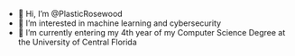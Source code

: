- 👋 Hi, I’m @PlasticRosewood
- 👀 I’m interested in machine learning and cybersecurity
- 🌱 I’m currently entering my 4th year of my Computer Science Degree at the University of Central Florida


<!---
PlasticRosewood/PlasticRosewood is a ✨ special ✨ repository because its `README.md` (this file) appears on your GitHub profile.
You can click the Preview link to take a look at your changes.
--->
